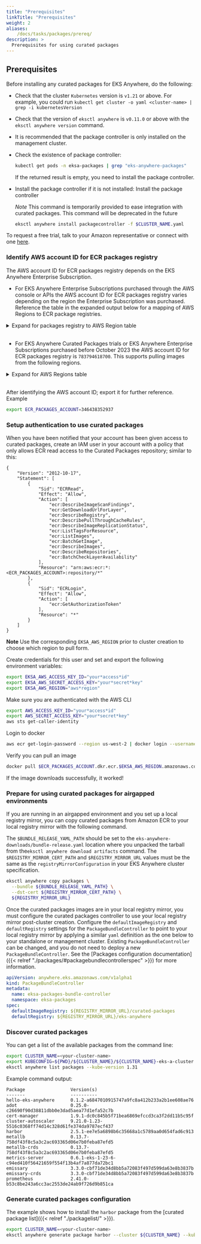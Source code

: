 ```yaml
---
title: "Prerequisites"
linkTitle: "Prerequisites"
weight: 2
aliases:
    /docs/tasks/packages/prereq/
description: >
  Prerequisites for using curated packages
---
```


## Prerequisites
Before installing any curated packages for EKS Anywhere, do the following:

* Check that the cluster `Kubernetes` version is `v1.21` or above. For example, you could run `kubectl get cluster -o yaml <cluster-name> | grep -i kubernetesVersion`
* Check that the version of `eksctl anywhere` is `v0.11.0` or above with the `eksctl anywhere version` command.
* It is recommended that the package controller is only installed on the management cluster.
* Check the existence of package controller:
    ```bash
    kubectl get pods -n eksa-packages | grep "eks-anywhere-packages"
    ```
    If the returned result is empty, you need to install the package controller.

* Install the package controller if it is not installed:
    Install the package controller
     
     *Note* This command is temporarily provided to ease integration with curated packages. This command will be deprecated in the future
 
     ```bash
     eksctl anywhere install packagecontroller -f $CLUSTER_NAME.yaml
     ```

To request a free trial, talk to your Amazon representative or connect with one [here](https://aws.amazon.com/contact-us/sales-support-eks/).

### Identify AWS account ID for ECR packages registry

The AWS account ID for ECR packages registry depends on the EKS Anywhere Enterprise Subscription.

* For EKS Anywhere Enterprise Subscriptions purchased through the AWS console or APIs the AWS account ID for ECR packages registry varies depending on the region the Enterprise Subscription was purchased. Reference the table in the expanded output below for a mapping of AWS Regions to ECR package registries.
<details>
  <summary>Expand for packages registry to AWS Region table</summary>
  <br /> 
  {{% content "../clustermgmt/support/packages-registries.md" %}}
</details>
  <br/>

* For EKS Anywhere Curated Packages trials or EKS Anywhere Enterprise Subscriptions purchased before October 2023 the AWS account ID for ECR packages registry is `783794618700`. This supports pulling images from the following regions.
<details>
  <summary>Expand for AWS Regions table</summary>
  <br />
  {{% content "./legacypackagesregions.md" %}}
</details>
<br/>

After identifying the AWS account ID; export it for further reference. Example
```bash
export ECR_PACKAGES_ACCOUNT=346438352937
```

### Setup authentication to use curated packages

When you have been notified that your account has been given access to curated packages, create an IAM user in your account with a policy that only allows ECR read access to the Curated Packages repository; similar to this:

```
{
    "Version": "2012-10-17",
    "Statement": [
        {
            "Sid": "ECRRead",
            "Effect": "Allow",
            "Action": [
                "ecr:DescribeImageScanFindings",
                "ecr:GetDownloadUrlForLayer",
                "ecr:DescribeRegistry",
                "ecr:DescribePullThroughCacheRules",
                "ecr:DescribeImageReplicationStatus",
                "ecr:ListTagsForResource",
                "ecr:ListImages",
                "ecr:BatchGetImage",
                "ecr:DescribeImages",
                "ecr:DescribeRepositories",
                "ecr:BatchCheckLayerAvailability"
            ],
            "Resource": "arn:aws:ecr:*:<ECR_PACKAGES_ACCOUNT>:repository/*"
        },
        {
            "Sid": "ECRLogin",
            "Effect": "Allow",
            "Action": [
                "ecr:GetAuthorizationToken"
            ],
            "Resource": "*"
        }
    ]
}
```

**Note** Use the corresponding `EKSA_AWS_REGION` prior to cluster creation to choose which region to pull form.

Create credentials for this user and set and export the following environment variables:
```bash
export EKSA_AWS_ACCESS_KEY_ID="your*access*id"
export EKSA_AWS_SECRET_ACCESS_KEY="your*secret*key"
export EKSA_AWS_REGION="aws*region"
```
Make sure you are authenticated with the AWS CLI

```bash
export AWS_ACCESS_KEY_ID="your*access*id"
export AWS_SECRET_ACCESS_KEY="your*secret*key"
aws sts get-caller-identity
```

Login to docker

```bash
aws ecr get-login-password --region us-west-2 | docker login --username AWS --password-stdin $ECR_PACKAGES_ACCOUNT.dkr.ecr.$EKSA_AWS_REGION.amazonaws.com
```

Verify you can pull an image
```bash
docker pull $ECR_PACKAGES_ACCOUNT.dkr.ecr.$EKSA_AWS_REGION.amazonaws.com/emissary-ingress/emissary:v3.9.1-828e7d186ded23e54f6bd95a5ce1319150f7e325
```
If the image downloads successfully, it worked!

### Prepare for using curated packages for airgapped environments

If you are running in an airgapped environment and you set up a local registry mirror, you can copy curated packages from Amazon ECR to your local registry mirror with the following command. 

The `$BUNDLE_RELEASE_YAML_PATH` should be set to the `eks-anywhere-downloads/bundle-release.yaml` location where you unpacked the tarball from the`eksctl anywhere download artifacts` command. The `$REGISTRY_MIRROR_CERT_PATH` and `$REGISTRY_MIRROR_URL` values must be the same as the `registryMirrorConfiguration` in your EKS Anywhere cluster specification.

```bash
eksctl anywhere copy packages \
  --bundle ${BUNDLE_RELEASE_YAML_PATH} \
  --dst-cert ${REGISTRY_MIRROR_CERT_PATH} \
  ${REGISTRY_MIRROR_URL}
```

Once the curated packages images are in your local registry mirror, you must configure the curated packages controller to use your local registry mirror post-cluster creation. Configure the `defaultImageRegistry` and `defaultRegistry` settings for the `PackageBundleController` to point to your local registry mirror by applying a similar `yaml` definition as the one below to your standalone or management cluster. Existing `PackageBundleController` can be changed, and you do not need to deploy a new `PackageBundleController`. See the [Packages configuration documentation]({{< relref "./packages/#packagebundlecontrollerspec" >}}) for more information.

```yaml
apiVersion: anywhere.eks.amazonaws.com/v1alpha1
kind: PackageBundleController
metadata:
  name: eksa-packages-bundle-controller
  namespace: eksa-packages
spec:
  defaultImageRegistry: ${REGISTRY_MIRROR_URL}/curated-packages
  defaultRegistry: ${REGISTRY_MIRROR_URL}/eks-anywhere
```

### Discover curated packages

You can get a list of the available packages from the command line:

```bash
export CLUSTER_NAME=<your-cluster-name>
export KUBECONFIG=${PWD}/${CLUSTER_NAME}/${CLUSTER_NAME}-eks-a-cluster.kubeconfig
eksctl anywhere list packages --kube-version 1.31
```

Example command output:
```
Package                 Version(s)
-------                 ----------
hello-eks-anywhere      0.1.2-a6847010915747a9fc8a412b233a2b1ee608ae76
adot                    0.25.0-c26690f90d38811dbb0e3dad5aea77d1efa52c7b
cert-manager            1.9.1-dc0c845b5f71bea6869efccd3ca3f2dd11b5c95f
cluster-autoscaler      9.21.0-1.23-5516c0368ff74d14c328d61fe374da9787ecf437
harbor                  2.5.1-ee7e5a6898b6c35668a1c5789aa0d654fad6c913
metallb                 0.13.7-758df43f8c5a3c2ac693365d06e7b0feba87efd5
metallb-crds            0.13.7-758df43f8c5a3c2ac693365d06e7b0feba87efd5
metrics-server          0.6.1-eks-1-23-6-c94ed410f56421659f554f13b4af7a877da72bc1
emissary                3.3.0-cbf71de34d8bb5a72083f497d599da63e8b3837b
emissary-crds           3.3.0-cbf71de34d8bb5a72083f497d599da63e8b3837b
prometheus              2.41.0-b53c8be243a6cc3ac2553de24ab9f726d9b851ca
```

### Generate curated packages configuration

The example shows how to install the `harbor` package from the [curated package list]({{< relref "./packagelist/" >}}).

```bash
export CLUSTER_NAME=<your-cluster-name>
eksctl anywhere generate package harbor --cluster ${CLUSTER_NAME} --kube-version 1.31 > harbor-spec.yaml
```
